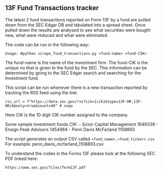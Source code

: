 ## 13F Fund Transactions tracker
The latest 2 fund transactions reported on Form 13F by a fund are pulled down from the SEC Edgar DB and tabulated into a spread sheet.
Once pulled down the results are analysed to see what securities were bought new, what were reduced and what were eliminated.

The code can be run in the following way:
```
Usage: #python scrape_fund_transactions.py <fund-name> <fund-CIK>
```
The fund-name is the name of the investment firm.
The fund-CIK is the unique no that is given to the fund by the SEC. This information can be determined by 
going to the SEC Edgar search and searching for the Investment fund.


This script can be run whenever there is a new transaction reported by tracking the RSS feed using the link:
```
rss_url = f"https://data.sec.gov/rss?cik={cik}&type=13F-HR,13F-HR/A&only=true&count=40" # noqa
```
Here CIK is the 10 digit CIK number assigned to the company.

Some sample investment funds CIK:
    - Scion Capital Management 1649339
    - Ensign Peak Advisors 1454984
    - Penn Davis McFarland 1108893
 
The script generates an output CSV called ```<fund_name>_<fund_ticker>.csv```
For example: penn_davis_mcfarland_1108893.csv

To understand the codes in the Forms 13F please look at the following SEC PDF linked here:
```
https://www.sec.gov/files/form13f.pdf
```
